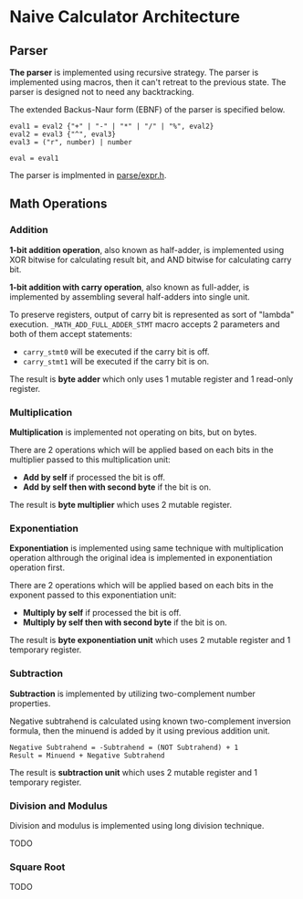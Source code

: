 # Naive Calculator Architecture

## Parser

**The parser** is implemented using recursive strategy. The parser is implemented using macros, then it can't retreat to the previous state. The parser is designed not to need any backtracking.

The extended Backus-Naur form (EBNF) of the parser is specified below.

```ebnf
eval1 = eval2 {"+" | "-" | "*" | "/" | "%", eval2}
eval2 = eval3 {"^", eval3}
eval3 = ("r", number) | number

eval = eval1
```

The parser is implmented in [parse/expr.h](../src/parse/expr.h).

## Math Operations

### Addition

**1-bit addition operation**, also known as half-adder, is implemented using XOR bitwise for calculating result bit, and AND bitwise for calculating carry bit.

**1-bit addition with carry operation**, also known as full-adder, is implemented by assembling several half-adders into single unit.

To preserve registers, output of carry bit is represented as sort of "lambda" execution. `_MATH_ADD_FULL_ADDER_STMT` macro accepts 2 parameters and both of them accept statements:

- `carry_stmt0` will be executed if the carry bit is off.
- `carry_stmt1` will be executed if the carry bit is on.

The result is **byte adder** which only uses 1 mutable register and 1 read-only register.

### Multiplication

**Multiplication** is implemented not operating on bits, but on bytes.

There are 2 operations which will be applied based on each bits in the multiplier passed to this multiplication unit:

- **Add by self** if processed the bit is off.
- **Add by self then with second byte** if the bit is on.

The result is **byte multiplier** which uses 2 mutable register.

### Exponentiation

**Exponentiation** is implemented using same technique with multiplication operation althrough the original idea is implemented in exponentiation operation first.

There are 2 operations which will be applied based on each bits in the exponent passed to this exponentiation unit:

- **Multiply by self** if processed the bit is off.
- **Multiply by self then with second byte** if the bit is on.

The result is **byte exponentiation unit** which uses 2 mutable register and 1 temporary register.

### Subtraction

**Subtraction** is implemented by utilizing two-complement number properties.

Negative subtrahend is calculated using known two-complement inversion formula, then the minuend is added by it using previous addition unit.

```
Negative Subtrahend = -Subtrahend = (NOT Subtrahend) + 1
Result = Minuend + Negative Subtrahend
```

The result is **subtraction unit** which uses 2 mutable register and 1 temporary register.

### Division and Modulus

Division and modulus is implemented using long division technique.

TODO

### Square Root

TODO
